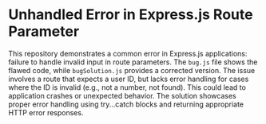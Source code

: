 # Unhandled Error in Express.js Route Parameter

This repository demonstrates a common error in Express.js applications:  failure to handle invalid input in route parameters.  The `bug.js` file shows the flawed code, while `bugSolution.js` provides a corrected version.  The issue involves a route that expects a user ID, but lacks error handling for cases where the ID is invalid (e.g., not a number, not found). This could lead to application crashes or unexpected behavior.  The solution showcases proper error handling using try...catch blocks and returning appropriate HTTP error responses.